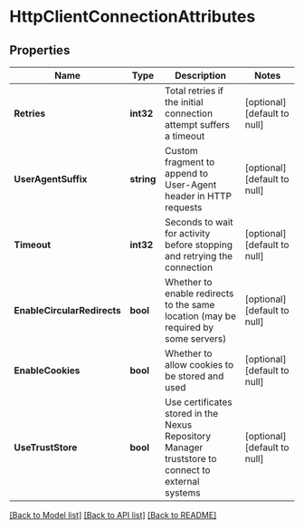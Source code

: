 # HttpClientConnectionAttributes

## Properties
Name | Type | Description | Notes
------------ | ------------- | ------------- | -------------
**Retries** | **int32** | Total retries if the initial connection attempt suffers a timeout | [optional] [default to null]
**UserAgentSuffix** | **string** | Custom fragment to append to User-Agent header in HTTP requests | [optional] [default to null]
**Timeout** | **int32** | Seconds to wait for activity before stopping and retrying the connection | [optional] [default to null]
**EnableCircularRedirects** | **bool** | Whether to enable redirects to the same location (may be required by some servers) | [optional] [default to null]
**EnableCookies** | **bool** | Whether to allow cookies to be stored and used | [optional] [default to null]
**UseTrustStore** | **bool** | Use certificates stored in the Nexus Repository Manager truststore to connect to external systems | [optional] [default to null]

[[Back to Model list]](../README.md#documentation-for-models) [[Back to API list]](../README.md#documentation-for-api-endpoints) [[Back to README]](../README.md)


